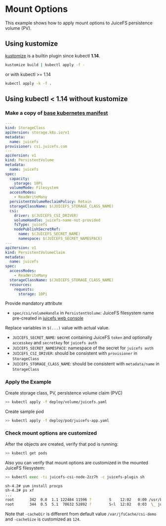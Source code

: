 # Mount Options

This example shows how to apply mount options to JuiceFS persistence volume (PV).

## Using kustomize

[kustomize](https://github.com/kubernetes-sigs/kustomize) is a builtin plugin since kubectl **1.14**.

```sh
kustomize build | kubectl apply -f -
```

or with kubectl >= 1.14

```sh
kubectl apply -k -f .
```

## Using kubectl < 1.14 without kustomize

### Make a copy of [base kubernetes manifest](../../deploy/volume/juicefs.yaml)

```yaml
---
kind: StorageClass
apiVersion: storage.k8s.io/v1
metadata:
  name: juicefs
provisioner: csi.juicefs.com
---
apiVersion: v1
kind: PersistentVolume
metadata:
  name: juicefs
spec:
  capacity:
    storage: 10Pi
  volumeMode: Filesystem
  accessModes:
    - ReadWriteMany
  persistentVolumeReclaimPolicy: Retain
  storageClassName: $(JUICEFS_STORAGE_CLASS_NAME)
  csi:
    driver: $(JUICEFS_CSI_DRIVER)
    volumeHandle: juicefs-name-not-provided
    fsType: juicefs
    nodePublishSecretRef:
      name: $(JUICEFS_SECRET_NAME)
      namespace: $(JUICEFS_SECRET_NAMESPACE)
---
apiVersion: v1
kind: PersistentVolumeClaim
metadata:
  name: juicefs
spec:
  accessModes:
    - ReadWriteMany
  storageClassName: $(JUICEFS_STORAGE_CLASS_NAME)
  resources:
    requests:
      storage: 10Pi
```

Provide mandatory attribute

- `spec/csi/volumeHandle` in `PersistentVolume`: JuiceFS filesystem name pre-created in [juicefs web console](https://juicefs.com/console)

Replace variables in `$(...)` value with actual value.

- `JUICEFS_SECRET_NAME`: secret containing JuiceFS `token` and optionally `accesskey` and `secretkey` for `juicefs auth`
- `JUICEFS_SECRET_NAMESPACE`: namespace of the secret for `juicefs auth`
- `JUICEFS_CSI_DRIVER`: should be consistent with `provisioner` in `StorageClass`
- `JUICEFS_STORAGE_CLASS_NAME`: should be consistent with `metadata/name` in `StorageClass`

### Apply the Example

Create storage class, PV, persistence volume claim (PVC)

```sh
>> kubectl apply -f deploy/volume/juicefs.yaml
```

Create sample pod

```sh
>> kubectl apply -f deploy/pod/juicefs-app.yaml
```

### Check mount options are customized

After the objects are created, verify that pod is running:

```sh
>> kubectl get pods
```

Also you can verify that mount options are customized in the mounted JuiceFS filesystem:

```sh
>> kubectl exec -ti juicefs-csi-node-2zz7h -c juicefs-plugin sh

sh-4.2# yum install procps
sh-4.2# ps xf
...
root       342  0.0  1.1 122484 11596 ?        S    12:02   0:00 /usr/bin/python2 /sbin/mount.juicefs csi-demo /var/lib/kubelet/pods/f513c3e5-7576-11e9-a400-0aa5dd01d816/volumes/kubernetes.io~csi/juicefs/mount -o rw,cache-dir=/var/foo,cache-size=124,metacache HOSTNAME=ip-
root       344  0.5  5.1  70632 52892 ?        S<l  12:02   0:03  \_ juicefs -mountpoint /var/lib/kubelet/pods/f513c3e5-7576-11e9-a400-0aa5dd01d816/volumes/kubernetes.io~csi/juicefs/mount -ssl -cacheDir /var/foo/csi-demo -cacheSize 124 -o fsname=JuiceFS:csi-demo,allow_oth
```

Note that `-cacheDir` is different from default value `/var/jfsCache/csi-demo` and `-cacheSize` is customized as `124`.
